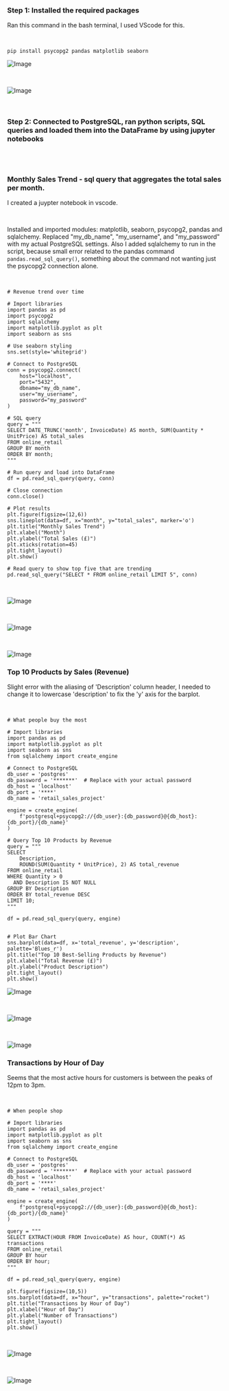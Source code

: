 ### Step 1: Installed the required packages

Ran this command in the bash terminal, I used VScode for this. 

<br>

``` 
pip install psycopg2 pandas matplotlib seaborn
```


![Image](https://github.com/user-attachments/assets/5f1dcddf-c61c-4c8d-b82c-60385565e42a)

<br> 

![Image](https://github.com/user-attachments/assets/05d94ed3-2487-4df9-8772-21d9eb22c822)

<br>



### Step 2: Connected to PostgreSQL, ran python scripts, SQL queries and loaded them into the DataFrame by using jupyter notebooks

<br> 
<br> 

### Monthly Sales Trend - sql query that aggregates the total sales per month. 

I created a juypter notebook in vscode. 

<br>

Installed and imported modules: matplotlib, seaborn, psycopg2, pandas and sqlalchemy. 
Replaced "my_db_name", "my_username", and "my_password" with my actual PostgreSQL settings.
Also I added sqlalchemy to run in the script, because small error related to the pandas command `pandas.read_sql_query()`, something about the command not wanting just the psycopg2 connection alone.  

<br>

```
# Revenue trend over time

# Import libraries
import pandas as pd
import psycopg2
import sqlalchemy
import matplotlib.pyplot as plt
import seaborn as sns

# Use seaborn styling
sns.set(style='whitegrid')

# Connect to PostgreSQL
conn = psycopg2.connect(
    host="localhost",
    port="5432",
    dbname="my_db_name",
    user="my_username",
    password="my_password"
)

# SQL query
query = """
SELECT DATE_TRUNC('month', InvoiceDate) AS month, SUM(Quantity * UnitPrice) AS total_sales
FROM online_retail
GROUP BY month
ORDER BY month;
"""

# Run query and load into DataFrame
df = pd.read_sql_query(query, conn)

# Close connection
conn.close()

# Plot results
plt.figure(figsize=(12,6))
sns.lineplot(data=df, x="month", y="total_sales", marker='o')
plt.title("Monthly Sales Trend")
plt.xlabel("Month")
plt.ylabel("Total Sales (£)")
plt.xticks(rotation=45)
plt.tight_layout()
plt.show()

# Read query to show top five that are trending
pd.read_sql_query("SELECT * FROM online_retail LIMIT 5", conn)

```



<br>


![Image](https://github.com/user-attachments/assets/5052a6de-2821-40f5-a3b5-042e4f9d37d1)

<br> 


![Image](https://github.com/user-attachments/assets/725f0f3f-0375-4336-a643-1722e4ddbd59)


<br>


![Image](https://github.com/user-attachments/assets/c8c7b710-2327-49c2-85ba-928fef68e457)



### Top 10 Products by Sales (Revenue)


Slight error with the aliasing of 'Description' column header, I needed to change it to lowercase 'description' to fix the 'y' axis for the barplot. 

<br>

```
# What people buy the most

# Import libraries
import pandas as pd
import matplotlib.pyplot as plt
import seaborn as sns
from sqlalchemy import create_engine

# Connect to PostgreSQL
db_user = 'postgres'
db_password = '*******'  # Replace with your actual password
db_host = 'localhost'
db_port = '****'
db_name = 'retail_sales_project'

engine = create_engine(
    f'postgresql+psycopg2://{db_user}:{db_password}@{db_host}:{db_port}/{db_name}'
)

# Query Top 10 Products by Revenue
query = """
SELECT 
    Description,
    ROUND(SUM(Quantity * UnitPrice), 2) AS total_revenue
FROM online_retail
WHERE Quantity > 0
  AND Description IS NOT NULL
GROUP BY Description
ORDER BY total_revenue DESC
LIMIT 10;
"""

df = pd.read_sql_query(query, engine)


# Plot Bar Chart
sns.barplot(data=df, x='total_revenue', y='description', palette='Blues_r')
plt.title("Top 10 Best-Selling Products by Revenue")
plt.xlabel("Total Revenue (£)")
plt.ylabel("Product Description")
plt.tight_layout()
plt.show()
```

![Image](https://github.com/user-attachments/assets/ce633685-34d1-47ff-af3a-637ace8fb797)


<br>

![Image](https://github.com/user-attachments/assets/8e2ab7a5-bebc-47b5-b2b8-7637a758e513)

<br> 


![Image](https://github.com/user-attachments/assets/7f3ed5a0-73bb-44ff-a3d8-e8e27dc19833)



### Transactions by Hour of Day
Seems that the most active hours for customers is between the peaks of 12pm to 3pm.

<br>

```
# When people shop

# Import libraries
import pandas as pd
import matplotlib.pyplot as plt
import seaborn as sns
from sqlalchemy import create_engine

# Connect to PostgreSQL
db_user = 'postgres'
db_password = '*******'  # Replace with your actual password
db_host = 'localhost'
db_port = '****'
db_name = 'retail_sales_project'

engine = create_engine(
    f'postgresql+psycopg2://{db_user}:{db_password}@{db_host}:{db_port}/{db_name}'
)

query = """
SELECT EXTRACT(HOUR FROM InvoiceDate) AS hour, COUNT(*) AS transactions
FROM online_retail
GROUP BY hour
ORDER BY hour;
"""

df = pd.read_sql_query(query, engine)

plt.figure(figsize=(10,5))
sns.barplot(data=df, x="hour", y="transactions", palette="rocket")
plt.title("Transactions by Hour of Day")
plt.xlabel("Hour of Day")
plt.ylabel("Number of Transactions")
plt.tight_layout()
plt.show()
```

<br>


![Image](https://github.com/user-attachments/assets/ae1ce6cc-2309-4175-96e7-2eab5a19dd47)


<br>


![Image](https://github.com/user-attachments/assets/0e0182ff-b828-439c-8f9a-91d54902d331)

